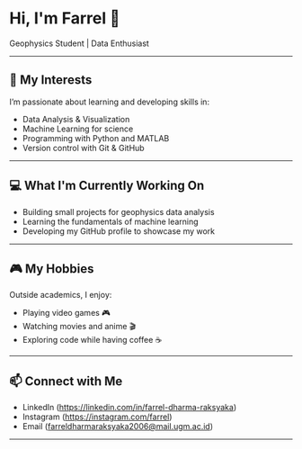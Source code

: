 # Hi, I'm Farrel 👋

Geophysics Student | Data Enthusiast  

---

## 🔎 My Interests
I’m passionate about learning and developing skills in:
- Data Analysis & Visualization  
- Machine Learning for science  
- Programming with Python and MATLAB  
- Version control with Git & GitHub  

---

## 💻 What I'm Currently Working On
- Building small projects for geophysics data analysis  
- Learning the fundamentals of machine learning  
- Developing my GitHub profile to showcase my work  

---

## 🎮 My Hobbies
Outside academics, I enjoy:  
- Playing video games 🎮  
- Watching movies and anime 🎬  
- Exploring code while having coffee ☕  

---

## 📫 Connect with Me
- LinkedIn (https://linkedin.com/in/farrel-dharma-raksyaka)  
- Instagram (https://instagram.com/farrel)  
- Email (farreldharmaraksyaka2006@mail.ugm.ac.id)

---